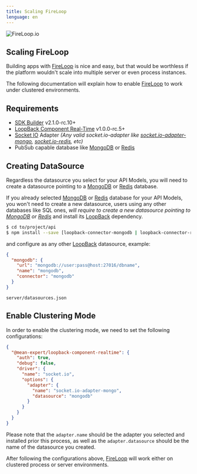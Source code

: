 ```yaml
---
title: Scaling FireLoop
lenguage: en
---
```


![FireLoop.io](https://storage.googleapis.com/mean-expert-images/fireloop-logo.png)

## Scaling FireLoop

Building apps with [FireLoop] is nice and easy, but that would be worthless if the platform wouldn't scale into multiple server or even process instances.

The following documentation will explain how to enable [FireLoop] to work under clustered environments.

## Requirements

- [SDK Builder] v2.1.0-rc.10+
- [LoopBack Component Real-Time] v1.0.0-rc.5+
- [Socket IO] Adapter *(Any valid socket.io-adapter like [socket.io-adapter-mongo], [socket.io-redis], etc)*
- PubSub capable database like [MongoDB] or [Redis]


## Creating DataSource
Regardless the datasource you select for your API Models, you will need to create a datasource pointing to a [MongoDB] or [Redis] database.

If you already selected [MongoDB] or [Redis] database for your API Models, you won't need to create a new datasource, users using any other databases like SQL ones, *will require to create a new datasource pointing to [MongoDB] or [Redis]* and install its [LoopBack] dependency.


````sh
$ cd to/project/api
$ npm install --save [loopback-connector-mongodb | loopback-connector-redis]
````

and configure as any other [LoopBack] datasource, example:

````json
{
  "mongodb": {
    "url": "mongodb://user:pass@host:27016/dbname",
    "name": "mongodb",
    "connector": "mongodb"
  }
}
````
`server/datasources.json`

## Enable Clustering Mode

In order to enable the clustering mode, we need to set the following configurations:

````json
{
  "@mean-expert/loopback-component-realtime": {
    "auth": true,
    "debug": false,
    "driver": {
      "name": "socket.io",
      "options": {
        "adapter": {
          "name": "socket.io-adapter-mongo",
          "datasource": "mongodb"
        }
      }
    }
  }
}
````

Please note that the `adapter.name` should be the adapter you selected and installed prior this process, as well as the `adapter.datasource` should be the name of the datasource you created.

After following the configurations above, [FireLoop] will work either on clustered process or server environments.

[NodeJS]: http://nodejs.org
[Horizon]: http://horizon.io/
[FireLoop]: http://fireloop.io
[FireLoop.io]: http://fireloop.io
[FireBase]: https://firebase.google.com/
[Google's FireBase]: https://firebase.google.com/
[NativeScript 2]: http://nativescript.org
[Ionic 2]: http://ionic.io
[Angular 2]: http://angular.io
[LoopBack]: http://loopback.io
[IBM's LoopBack Framework]: http://loopback.io
[LoopBack SDK Builder]: http://github.com/mean-expert-official/loopback-sdk-builder
[loopback-sdk-angular]: http://npmjs.org/package/loopback-sdk-angular
[loopback-component-pubsub]: http://npmjs.org/package/loopback-component-pubsub
[LoopBack Component Real-Time]: http://github.com/mean-expert-official/loopback-component-realtime
[TypeScript]: https://www.typescriptlang.org
[SDK Builder]: https://github.com/mean-expert-official/loopback-sdk-builder
[Real-Time]: https://github.com/mean-expert-official/loopback-component-realtime
[Socket IO]: https://socket.io
[socket.io-adapter-mongo]: https://www.npmjs.com/package/socket.io-adapter-mongo
[socket.io-redis]: https://www.npmjs.com/package/socket.io-redis
[MongoDB]: https://www.mongodb.com/
[Redis]: https://redis.io/